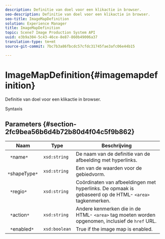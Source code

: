 ```yaml
---
description: Definitie van doel voor een klikactie in browser.
seo-description: Definitie van doel voor een klikactie in browser.
seo-title: ImageMapDefinition
solution: Experience Manager
title: ImageMapDefinition
topic: Scene7 Image Production System API
uuid: e3b9a304-5c43-46ce-8e87-860b49006a37
translation-type: tm+mt
source-git-commit: 7bc7b3a86fbcdc57cfdc31745fae3afc06e44b15

---
```



# ImageMapDefinition{#imagemapdefinition}

Definitie van doel voor een klikactie in browser.

Syntaxis

## Parameters {#section-2fc9bea56b6d4b72b80d4f04c5f9b862}

| Naam | Type | Beschrijving |
|---|---|---|
| ` *`name`*` | `xsd:string` | De naam van de definitie van de afbeelding met hyperlinks. |
| ` *`shapeType`*` | `xsd:string` | Een van de waarden voor de gebiedvorm. |
| ` *`regio`*` | `xsd:string` | Coördinaten van afbeeldingen met hyperlinks. De opmaak is gebaseerd op de HTML- `<area>` tagkenmerken. |
| ` *`action`*` | `xsd:string` | Andere kenmerken die in de HTML- `<area>` tag moeten worden opgenomen, inclusief de `href` URL. |
| ` *`enabled`*` | `xsd:boolean` | True if the image map is enabled. |

